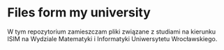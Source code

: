 # Files form my university

W tym repozytorium zamieszczam pliki związane z studiami na kierunku ISIM na Wydziale Matematyki i Informatyki Uniwersytetu Wrocławskiego.
